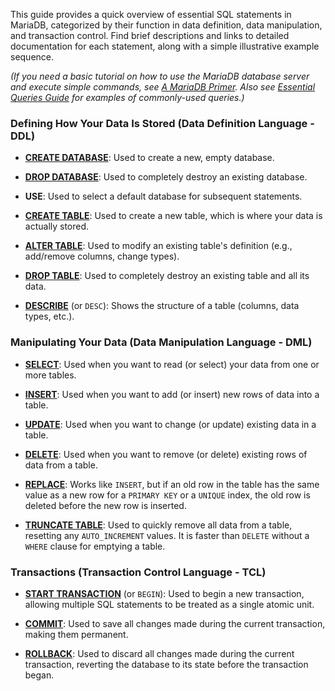 This guide provides a quick overview of essential SQL statements in MariaDB, categorized by their function in data definition, data manipulation, and transaction control. Find brief descriptions and links to detailed documentation for each statement, along with a simple illustrative example sequence.

_(If you need a basic tutorial on how to use the MariaDB database server and execute simple commands, see_ [_A MariaDB Primer_](https://mariadb.com/docs/server/server-usage/basics/mariadb-usage-guide-1)_. Also see_ [_Essential Queries Guide_](https://mariadb.com/docs/server/mariadb-quickstart-guides/mariadb-advanced-sql-guide) _for examples of commonly-used queries.)_

### Defining How Your Data Is Stored (Data Definition Language - DDL)

- [**CREATE DATABASE**](https://mariadb.com/docs/server/reference/sql-statements/data-definition/create/create-database): Used to create a new, empty database.
    
- [**DROP DATABASE**](https://mariadb.com/docs/server/reference/sql-statements/data-definition/drop/drop-database): Used to completely destroy an existing database.
    
- **USE**: Used to select a default database for subsequent statements.
    
- [**CREATE TABLE**](https://mariadb.com/docs/server/reference/sql-statements/data-definition/create/create-table): Used to create a new table, which is where your data is actually stored.
    
- [**ALTER TABLE**](https://mariadb.com/docs/server/reference/sql-statements/data-definition/alter/alter-table): Used to modify an existing table's definition (e.g., add/remove columns, change types).
    
- [**DROP TABLE**](https://mariadb.com/docs/server/reference/sql-statements/data-definition/drop/drop-table): Used to completely destroy an existing table and all its data.
    
- [**DESCRIBE**](https://mariadb.com/docs/server/reference/sql-statements/administrative-sql-statements/describe) (or `DESC`): Shows the structure of a table (columns, data types, etc.).
    

### Manipulating Your Data (Data Manipulation Language - DML)

- [**SELECT**](https://mariadb.com/docs/server/reference/sql-statements/data-manipulation/selecting-data/select): Used when you want to read (or select) your data from one or more tables.
    
- [**INSERT**](https://mariadb.com/docs/server/reference/sql-statements/data-manipulation/inserting-loading-data/insert): Used when you want to add (or insert) new rows of data into a table.
    
- [**UPDATE**](https://mariadb.com/docs/server/reference/sql-statements/data-manipulation/changing-deleting-data/update): Used when you want to change (or update) existing data in a table.
    
- [**DELETE**](https://mariadb.com/docs/server/reference/sql-statements/data-manipulation/changing-deleting-data/delete): Used when you want to remove (or delete) existing rows of data from a table.
    
- [**REPLACE**](https://mariadb.com/docs/server/reference/sql-statements/data-manipulation/changing-deleting-data/replace): Works like `INSERT`, but if an old row in the table has the same value as a new row for a `PRIMARY KEY` or a `UNIQUE` index, the old row is deleted before the new row is inserted.
    
- [**TRUNCATE TABLE**](https://mariadb.com/docs/server/reference/sql-statements/table-statements/truncate-table): Used to quickly remove all data from a table, resetting any `AUTO_INCREMENT` values. It is faster than `DELETE` without a `WHERE` clause for emptying a table.
    

### Transactions (Transaction Control Language - TCL)

- [**START TRANSACTION**](https://mariadb.com/docs/server/reference/sql-statements/transactions/start-transaction) (or `BEGIN`): Used to begin a new transaction, allowing multiple SQL statements to be treated as a single atomic unit.
    
- [**COMMIT**](https://mariadb.com/docs/server/reference/sql-statements/transactions/commit): Used to save all changes made during the current transaction, making them permanent.
    
- [**ROLLBACK**](https://mariadb.com/docs/server/reference/sql-statements/transactions/rollback): Used to discard all changes made during the current transaction, reverting the database to its state before the transaction began.